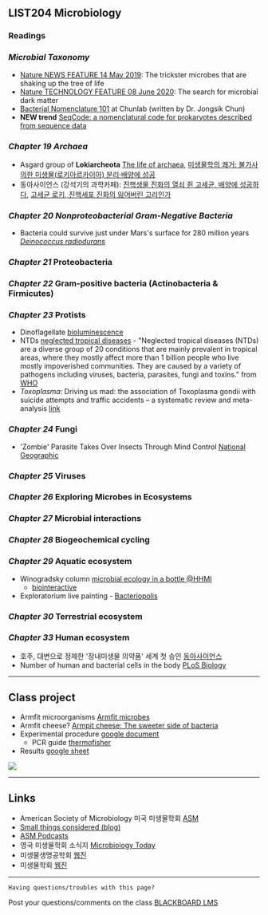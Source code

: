 
## LIST204 Microbiology

### Readings

### _Microbial Taxonomy_

* [Nature NEWS FEATURE 14 May 2019](https://www.nature.com/articles/d41586-019-01496-w): The trickster microbes that are shaking up the tree of life
* [Nature TECHNOLOGY FEATURE 08 June 2020](https://www.nature.com/articles/d41586-020-01684-z): The search for microbial dark matter
* [Bacterial Nomenclature 101](https://help.ezbiocloud.net/bacterial-nomenclature-101-and-how-to-describe-new-species/) at Chunlab (written by Dr. Jongsik Chun)
* __NEW trend__ [SeqCode: a nomenclatural code for prokaryotes described from sequence data](https://www.nature.com/articles/s41564-022-01214-9)

### _Chapter 19 Archaea_

* Asgard group of __Lokiarcheota__ [The life of archaea](https://www.nature.com/articles/d41586-020-00087-4), [미생물학의 쾌거: 불가사의한 미생물(로키아르카이아) 분리·배양에 성공](https://www.ibric.org/myboard/read.php?id=307839&Board=news)
* 동아사이언스 (강석기의 과학카페): [진핵생물 진화의 열쇠 쥔 고세균, 배양에 성공하다](https://www.dongascience.com/news.php?idx=30788), [고세균 로키, 진핵세포 진화의 잃어버린 고리인가](https://www.dongascience.com/news.php?idx=6896)


### _Chapter 20_ _Nonproteobacterial Gram-Negative Bacteria_

* Bacteria could survive just under Mars's surface for 280 million years [_Deinococcus radiodurans_](https://www.newscientist.com/article/2344099-bacteria-could-survive-just-under-marss-surface-for-280-million-years)

### _Chapter 21_ Proteobacteria

### _Chapter 22_ Gram-positive bacteria (Actinobacteria & Firmicutes)

### _Chapter 23_ Protists
* Dinoflagellate [bioluminescence](https://www.youtube.com/watch?v=7tPKqeN2qos)
* NTDs [neglected tropical diseases](https://www.cdc.gov/globalhealth/ntd/diseases/index.html) - "Neglected tropical diseases (NTDs) are a diverse group of 20 conditions that are mainly prevalent in tropical areas, where they mostly affect more than 1 billion people who live mostly impoverished communities. They are caused by a variety of pathogens including viruses, bacteria, parasites, fungi and toxins." from [WHO](https://www.who.int/news-room/questions-and-answers/item/neglected-tropical-diseases)
* _Toxoplasma_: Driving us mad: the association of Toxoplasma gondii with suicide attempts and traffic accidents – a systematic review and meta-analysis [link](https://www.cambridge.org/core/journals/psychological-medicine/article/driving-us-mad-the-association-of-toxoplasma-gondii-with-suicide-attempts-and-traffic-accidents-a-systematic-review-and-metaanalysis/70570A7C590118DD547C6182802FF606)

### _Chapter 24_ Fungi
* 'Zombie' Parasite Takes Over Insects Through Mind Control [National Geographic](https://www.youtube.com/watch?v=vijGdWn5-h8)

### _Chapter 25_ Viruses

### _Chapter 26_ Exploring Microbes in Ecosystems
### _Chapter 27_ Microbial interactions
### _Chapter 28_ Biogeochemical cycling
### _Chapter 29_ Aquatic ecosystem
* Winogradsky column [microbial ecology in a bottle @HHMI](https://www.biointeractive.org/classroom-resources/winogradsky-column-microbial-ecology-bottle)
  - [biointeractive](https://media.hhmi.org/biointeractive/click/winogradsky/)
* Exploratorium live painting - [Bacteriopolis](https://www.exploratorium.edu/exhibits/bacteriopolis)

### _Chapter 30_ Terrestrial ecosystem
### _Chapter 33_ Human ecosystem
* 호주, 대변으로 정제한 '장내미생물 의약품' 세계 첫 승인 [동아사이언스](https://www.dongascience.com/news.php?idx=57067)
* Number of human and bacterial cells in the body [PLoS Biology](https://journals.plos.org/plosbiology/article?id=10.1371/journal.pbio.1002533)





---
## Class project
* Armfit microorganisms [Armfit microbes](http://robdunnlab.com/projects/armpit-microbes/)
* Armfit cheese? [Armpit cheese: The sweeter side of bacteria](https://www.newscientist.com/article/mg22029482-000-armpit-cheese-the-sweeter-side-of-bacteria/)
* Experimental procedure [google document](https://docs.google.com/document/d/1WQhN1--gcli-AtXaSUKoqlbYOgzyJFuFOzhx0CTod7U/edit)
  - PCR guide [thermofisher](https://www.thermofisher.com/kr/ko/home/life-science/cloning/cloning-learning-center/invitrogen-school-of-molecular-biology/pcr-education/pcr-reagents-enzymes/pcr-component-considerations.html)
* Results [google sheet](https://docs.google.com/spreadsheets/d/1mSIWUND0OC5NP3eoExsoObJhqNsgdTIACiEa2A1wtH0/edit#gid=1635425747)


<img src="https://www.cell.com/cms/attachment/2007952068/2030507060/gr3.jpg">

---
## Links

* American Society of Microbiology 미국 미생물학회 [ASM](https://www.asm.org)
* [Small things considered (blog)](https://schaechter.asmblog.org/)
* [ASM Podcasts](https://www.asm.org/podcasts)
* 영국 미생물학회 소식지 [Microbiology Today](https://microbiologysociety.org/publication/current-issue/)
* 미생물생명공학회 [웹진](http://www.e-bioindustry.or.kr/index.html)
* 미생물학회 [웹진](http://www.msk.or.kr/webzine/201906/index.html)

---
```
Having questions/troubles with this page?
```
Post your questions/comments on the class [BLACKBOARD LMS](https://kulms.korea.ac.kr)
